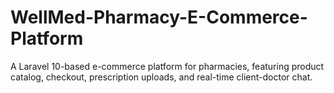 # WellMed-Pharmacy-E-Commerce-Platform
A Laravel 10-based e-commerce platform for pharmacies, featuring product catalog, checkout, prescription uploads, and real-time client-doctor chat.
